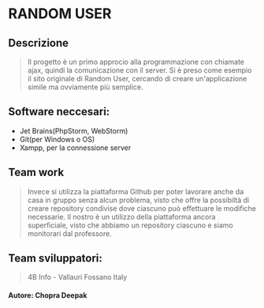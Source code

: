 # RANDOM USER

## Descrizione
> Il progetto è un primo approcio alla programmazione con chiamate ajax, quindi la  comunicazione con il server.  Si è preso come esempio il sito originale di Random User, cercando di creare un'applicazione simile ma ovviamente più semplice.

## Software neccesari:
* Jet Brains(PhpStorm, WebStorm)
* Git(per Windows o OS)
* Xampp, per la connessione server

## Team work
> Invece si utilizza la piattaforma Github per poter lavorare anche da casa in gruppo senza alcun problema, visto che offre la possibiltà di creare repository condivise dove ciascuno può effettuare le modifiche necessarie. Il nostro è un utilizzo della piattaforma ancora superficiale, visto che abbiamo un repository ciascuno e siamo monitorari dal professore.

## Team sviluppatori:
> 4B Info - Vallauri Fossano Italy

#### Autore: Chopra Deepak